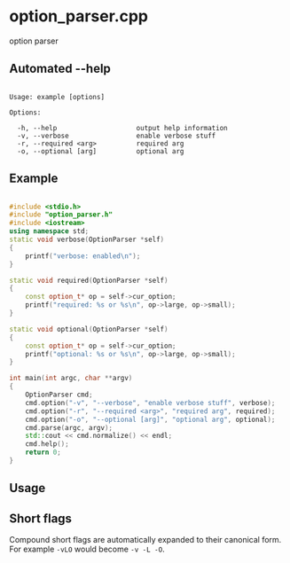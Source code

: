 # option_parser.cpp

  option parser 

## Automated --help


```

Usage: example [options]

Options:

  -h, --help                    output help information
  -v, --verbose                 enable verbose stuff
  -r, --required <arg>          required arg
  -o, --optional [arg]          optional arg

```

## Example

```cpp

#include <stdio.h>
#include "option_parser.h"
#include <iostream>
using namespace std;
static void verbose(OptionParser *self)
{
    printf("verbose: enabled\n");
}

static void required(OptionParser *self)
{
    const option_t* op = self->cur_option;
    printf("required: %s or %s\n", op->large, op->small);
}

static void optional(OptionParser *self)
{
    const option_t* op = self->cur_option;
    printf("optional: %s or %s\n", op->large, op->small);
}

int main(int argc, char **argv)
{
    OptionParser cmd;
    cmd.option("-v", "--verbose", "enable verbose stuff", verbose);
    cmd.option("-r", "--required <arg>", "required arg", required);
    cmd.option("-o", "--optional [arg]", "optional arg", optional);
    cmd.parse(argc, argv);
    std::cout << cmd.normalize() << endl;
    cmd.help();
    return 0;
}
```
## Usage

## Short flags

  Compound short flags are automatically expanded to their canonical form. For example `-vLO` would
  become `-v -L -O`.

